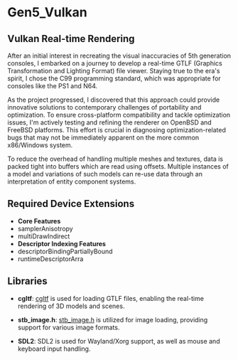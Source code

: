 # Gen5_Vulkan
## Vulkan Real-time Rendering

After an initial interest in recreating the visual inaccuracies of 5th generation consoles, I embarked on a journey to develop a real-time GTLF (Graphics Transformation and Lighting Format) file viewer. Staying true to the era's spirit, I chose the C99 programming standard, which was appropriate for consoles like the PS1 and N64.

As the project progressed, I discovered that this approach could provide innovative solutions to contemporary challenges of portability and optimization. To ensure cross-platform compatibility and tackle optimization issues, I'm actively testing and refining the renderer on OpenBSD and FreeBSD platforms. This effort is crucial in diagnosing optimization-related bugs that may not be immediately apparent on the more common x86/Windows system.

To reduce the overhead of handling multiple meshes and textures, data is packed tight into buffers which are read using offsets. Multiple instances of a model and variations of such models can re-use data through an interpretation of entity component systems. 

## Required Device Extensions
- **Core Features**
 - samplerAnisotropy
 - multiDrawIndirect
- **Descriptor Indexing Features**
 - descriptorBindingPartiallyBound
 - runtimeDescriptorArra

## Libraries
- **cgltf**: [cgltf](https://github.com/jkuhlmann/cgltf/tree/master) is used for loading GTLF files, enabling the real-time rendering of 3D models and scenes.

- **stb_image.h**: [stb_image.h](https://github.com/nothings/stb/blob/master/stb_image.h) is utilized for image loading, providing support for various image formats.

- **SDL2**: SDL2 is used for Wayland/Xorg support, as well as mouse and keyboard input handling.
